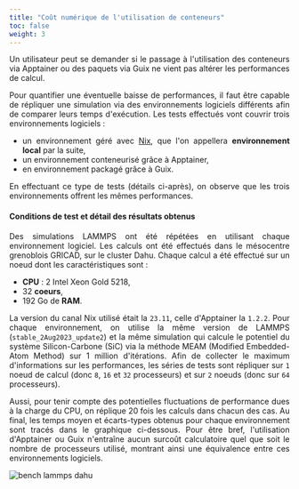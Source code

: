 ```yaml
---
title: "Coût numérique de l'utilisation de conteneurs"
toc: false
weight: 3
---
```


<div align="justify">

Un utilisateur peut se demander si le passage à l'utilisation des conteneurs via Apptainer ou des paquets via Guix ne vient pas altérer les performances de calcul.

Pour quantifier une éventuelle baisse de performances, il faut être capable de répliquer une simulation via des environnements logiciels différents afin de comparer leurs temps d'exécution. Les tests effectués vont couvrir trois environnements logiciels :

- un environnement géré avec [Nix](https://nixos.org/), que l'on appellera **environnement local** par la suite,
- un environnement conteneurisé grâce à Apptainer,
- en environnement packagé grâce à Guix.

En effectuant ce type de tests (détails ci-après), on observe que les trois environnements offrent les mêmes performances.

#### Conditions de test et détail des résultats obtenus

Des simulations LAMMPS ont été répétées en utilisant chaque environnement logiciel. Les calculs ont été effectués dans le mésocentre grenoblois GRICAD, sur le cluster Dahu. Chaque calcul a été effectué sur un noeud dont les caractéristiques sont :

- **CPU** : 2 Intel Xeon Gold 5218,
- 32 **coeurs**,
- 192 Go de **RAM**.

La version du canal Nix utilisé était la `23.11`, celle d'Apptainer la `1.2.2`. Pour chaque environnement, on utilise la même version de LAMMPS (`stable_2Aug2023_update2`) et la même simulation qui calcule le potentiel du système Silicon-Carbone (SiC) via la méthode MEAM (Modified Embedded-Atom Method) sur 1 million d'itérations. Afin de collecter le maximum d'informations sur les performances, les séries de tests sont répliquer sur `1` noeud de calcul (donc `8`, `16` et `32` processeurs) et sur `2` noeuds (donc sur `64` processeurs).

Aussi, pour tenir compte des potentielles fluctuations de performance dues à la charge du CPU, on réplique 20 fois les calculs dans chacun des cas. Au final, les temps moyen et écarts-types obtenus pour chaque environnement sont tracés dans le graphique ci-dessous. Pour être bref, l'utilisation d'Apptainer ou Guix n'entraîne aucun surcoût calculatoire quel que soit le nombre de processeurs utilisé, montrant ainsi une équivalence entre ces environnements logiciels.

<div class="text-center mt-4 mb-4">
   <img alt="bench lammps dahu" class="bench-lammps-dahu">
</div>

</div>
